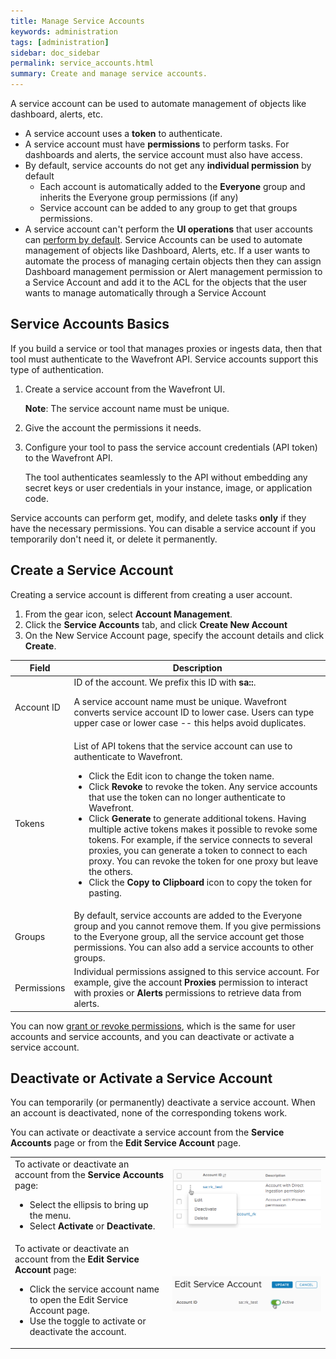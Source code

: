 ```yaml
---
title: Manage Service Accounts
keywords: administration
tags: [administration]
sidebar: doc_sidebar
permalink: service_accounts.html
summary: Create and manage service accounts.
---
```


A service account can be used to automate management of objects like dashboard, alerts, etc.

* A service account uses a **token** to authenticate.
* A service account must have **permissions** to perform tasks. For dashboards and alerts, the service account must also have access.
* By default, service accounts do not get any **individual permission** by default
  - Each account is automatically added to the **Everyone**  group and inherits the Everyone group permissions (if any)
  - Service account can be added to any group to get that groups permissions.
* A service account can't perform the **UI operations** that user accounts can [perform by default](user_accounts.html#what-can-a-new-user-do).  Service Accounts can be used to automate management of objects like Dashboard, Alerts, etc. If a user wants to automate the process of managing certain objects then they can assign Dashboard management permission or Alert management permission to a Service Account and add it to the ACL for the objects that the user wants to manage automatically through a Service Account

## Service Accounts Basics

If you build a service or tool that manages proxies or ingests data, then that tool must authenticate to the Wavefront API. Service accounts support this type of authentication.

1. Create a service account from the Wavefront UI.

   **Note**: The service account name must be unique.
2. Give the account the permissions it needs.
2. Configure your tool to pass the service account credentials (API token) to the Wavefront API.

   The tool authenticates seamlessly to the API without embedding any secret keys or user credentials in your instance, image, or application code.

Service accounts can perform get, modify, and delete tasks **only** if they have the necessary permissions. You can disable a service account if you temporarily don't need it, or delete it permanently.


## Create a Service Account

Creating a service account is different from creating a user account.

1. From the gear icon, select **Account Management**.
2. Click the **Service Accounts** tab, and click **Create New Account**
3. On the New Service Account page, specify the account details and click **Create**.

<table style="width: 100%;">
<tbody>
<thead>
<tr><th width="15%">Field</th><th width="85%">Description</th></tr>
</thead>
<tr>
<td>
Account ID</td>
<td>ID of the account. We prefix this ID with <strong>sa::</strong>. <p>A service account name must be unique. Wavefront converts service account ID to lower case. Users can type upper case or lower case -- this helps avoid duplicates.  </td>
</tr>
<tr>
<td>
Tokens</td>
<td>List of API tokens that the service account can use to authenticate to Wavefront.
<ul><li>Click the Edit icon to change the token name. </li>
<li>Click <strong>Revoke</strong> to revoke the token. Any service accounts that use the token can no longer authenticate to Wavefront. </li>
<li>Click <strong>Generate</strong> to generate additional tokens. Having multiple active tokens makes it possible to revoke some tokens. For example, if the service connects to several proxies, you can generate a token to connect to each proxy. You can revoke the token for one proxy but leave the others. </li>
<li>Click the <strong>Copy to Clipboard</strong> icon to copy the token for pasting.</li>
</ul></td>
</tr>
<tr>
<td>
Groups</td>
<td>By default, service accounts are added to the Everyone group and you cannot remove them. If you give permissions to the Everyone group, all the service account get those permissions. You can also add a service accounts to other groups. </td></tr>
<tr>
<td>
Permissions</td>
<td>Individual permissions assigned to this service account. For example, give the account <strong>Proxies</strong> permission to interact with proxies or <strong>Alerts</strong> permissions to retrieve data from alerts. </td>
</tr>
</tbody>
</table>

You can now [grant or revoke permissions](users_groups.html#grant-or-revoke-account-permissions), which is the same for user accounts and service accounts, and you can deactivate or activate a service account.


## Deactivate or Activate a Service Account

You can temporarily (or permanently) deactivate a service account. When an account is deactivated, none of the corresponding tokens work.

You can activate or deactivate a service account from the **Service Accounts** page or from the **Edit Service Account** page.

<table style="width: 100%;">
<tbody>
<tr>
<td width="50%">
To activate or deactivate an account from the <strong>Service Accounts</strong> page:
<ul><li>Select the ellipsis to bring up the menu. </li>
<li>Select <strong>Activate</strong> or <strong>Deactivate</strong>.</li>
</ul></td>
<td width="50%"><img src="/images/sa_deactivate_multi.png" alt="deactivate or activate a service account"/></td>
</tr>
<tr>
<td width="50%">
To activate or deactivate an account from the <strong>Edit Service Account</strong> page:
<ul><li>Click the service account name to open the Edit Service Account page. </li>
<li>Use the toggle to activate or deactivate the account.</li>
</ul></td>
<td width="50%"><img src="/images/sa_deactivate.png" alt="deactivate or activate a service account"/></td>
</tr>
</tbody>
</table>
